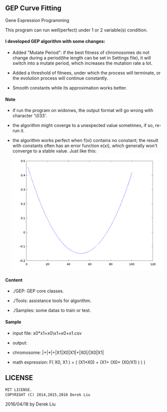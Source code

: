 ## GEP Curve Fitting

Gene Expression Programming

This program can run well(perfect) under 1 or 2 variable(s) condition.

#### I developed GEP algorithm with some changes:

- Added "Mutate Period": if the best fitness of chromosomes do not change during a period(the length can be set in Settings file), it will switch into a mutate period, which increases the mutation rate a lot.

- Added a threshold of fitnees, under which the process will terminate, or the evolution process will continue constantly.

- Smooth constants while its approximation works better.

#### Note

- if run the program on widonws, the output format will go wrong with character '\033'.

- the algorithm might coverge to a unexpected value sometimes, if so, re-run it.

- the algorithm works perfect when f(xi) contains no constant; the result with constants often has an error function e(xi), which generally won't converge to a stable value. 
Just like this:
![AAA](error.png)

#### Content

- ./GEP:    GEP core classes.

- ./Tools:  assistance tools for algorithm.

- ./Samples: some datas to train or test.

#### Sample

- input file: x0*x1+x0\x1+x0+x1.csv

- output:

 - chromosome: |+|*|+|X1|X0|X1|+|X0|/|X0|X1|

 - math expression: F( X0, X1 ) =  ( (X1*X0) + (X1+ (X0+ (X0/X1) ) ) )

## LICENSE
```
MIT LICENSE.
COPYRIGHT (C) 2014,2015,2016 Derek Liu
```

2016/04/18 by Derek Liu
